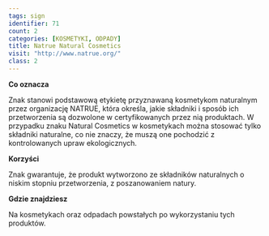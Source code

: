```yaml
---
tags: sign
identifier: 71
count: 2
categories: [KOSMETYKI, ODPADY]
title: Natrue Natural Cosmetics
visit: "http://www.natrue.org/"
class: 2
---
```

**Co oznacza**

Znak stanowi podstawową etykietę przyznawaną kosmetykom naturalnym przez organizację NATRUE, która określa, jakie składniki i sposób ich przetworzenia są dozwolone w certyfikowanych przez nią produktach. W przypadku znaku Natural Cosmetics w kosmetykach można stosować tylko składniki naturalne, co nie znaczy, że muszą one pochodzić z kontrolowanych upraw ekologicznych.

**Korzyści**

Znak gwarantuje, że produkt wytworzono ze składników naturalnych o niskim stopniu przetworzenia, z poszanowaniem natury.

**Gdzie znajdziesz**

Na kosmetykach oraz odpadach powstałych po wykorzystaniu tych produktów.
